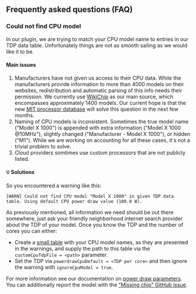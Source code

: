 ## Frequently asked questions (FAQ)

### Could not find CPU model
In our plugin, we are trying to match your CPU model name to entries in our TDP data table. Unfortunately things are not
as smooth sailing as we would like it to be.

#### Main issues
1. Manufacturers have not given us access to their CPU data. While the manufacturers provide information to more than 4000 models
on their websites, redistribution and automatic parsing of this info needs their permission. We currently use
[WikiChip](https://en.wikichip.org/wiki/WikiChip) as our main source, which encompasses approximately 1400 models.
Our current hope is that the new [MIT processor database](https://processordb.mit.edu) will solve this question in the next few months.
2. Naming of CPU models is inconsistent. Sometimes the true model name ("Model X 1000") is appended with
extra information ("Model X 1000 @10MHz"), slightly changed ("Manufacturer - Model X 1000"), or hidden ("M1"). While
we are working on accounting for all these cases, it's not a trivial problem to solve.
3. Cloud providers somtimes use custom processors that are not publicly listed.

#### 💡 Solutions
So you encountered a warning like this:
```
[WARN] Could not find CPU model "Model X 1000" in given TDP data table. Using default CPU power draw value (100.0 W).
```
As previously mentioned, all information we need should be out there somewhere, just ask your friendly neighborhood
internet search provider about the TDP of your model. Once you know the TDP and the number of cores you can either:

- Create a [small table](./parameters.md#custom-tdp-table) with your CPU model names, as they are presented in the warnings, and 
supply the path to this table via the `customCpuTdpFile = <path>` parameter.
- Set the TDP via `powerdrawCpuDefault = <TDP per core>` and then ignore the warning with `ignoreCpuModel = true`.

For more information see our documentation on [power draw parameters](./parameters.md#hardware-power-draw). You can additionally
report the model with the ["Missing chip" GitHub issue](https://github.com/nextflow-io/nf-co2footprint/issues/new?template=missing_chip.yaml).